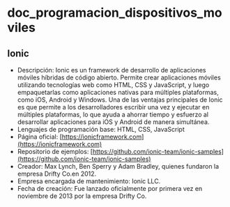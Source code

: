 # doc_programacion_dispositivos_moviles

## Ionic

- Descripción: Ionic es un framework de desarrollo de aplicaciones móviles híbridas de código abierto. Permite crear aplicaciones móviles utilizando tecnologías web como HTML, CSS y JavaScript, y luego empaquetarlas como aplicaciones nativas para múltiples plataformas, como iOS, Android y Windows.
Una de las ventajas principales de Ionic es que permite a los desarrolladores escribir una vez y ejecutar en múltiples plataformas, lo que ayuda a ahorrar tiempo y esfuerzo al desarrollar aplicaciones para iOS y Android de manera simultánea. 
- Lenguajes de programación base: HTML, CSS, JavaScript
- Página oficial: [https://ionicframework.com](https://ionicframework.com)
- Repositorio de ejemplos: [https://github.com/ionic-team/ionic-samples](https://github.com/ionic-team/ionic-samples)
- Creador: Max Lynch, Ben Sperry y Adam Bradley, quienes fundaron la empresa Drifty Co.en 2012. 
- Empresa encargada de mantenimiento: Ionic LLC.
- Fecha de creación: Fue lanzado oficialmente por primera vez en noviembre de 2013 por la empresa Drifty Co.
